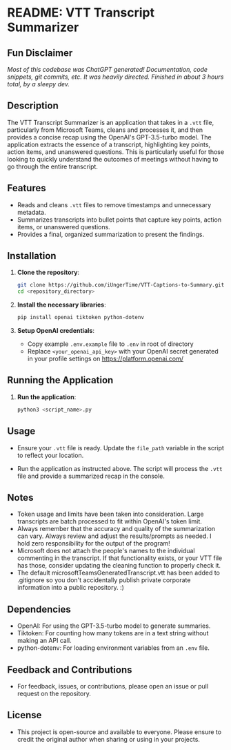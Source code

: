 # README: VTT Transcript Summarizer

## Fun Disclaimer

_Most of this codebase was ChatGPT generated! Documentation, code snippets, git commits, etc. It was heavily directed. Finished in about 3 hours total, by a sleepy dev._

## Description

The VTT Transcript Summarizer is an application that takes in a `.vtt` file, particularly from Microsoft Teams, cleans and processes it, and then provides a concise recap using the OpenAI's GPT-3.5-turbo model. The application extracts the essence of a transcript, highlighting key points, action items, and unanswered questions. This is particularly useful for those looking to quickly understand the outcomes of meetings without having to go through the entire transcript.

## Features

- Reads and cleans `.vtt` files to remove timestamps and unnecessary metadata.
- Summarizes transcripts into bullet points that capture key points, action items, or unanswered questions.
- Provides a final, organized summarization to present the findings.

## Installation

1. **Clone the repository**:

   ```bash
   git clone https://github.com/iUngerTime/VTT-Captions-to-Summary.git
   cd <repository_directory>
   ```

2. **Install the necessary libraries**:

   ```bash
   pip install openai tiktoken python-dotenv
   ```

3. **Setup OpenAI credentials**:
   - Copy example `.env.example` file to `.env` in root of directory
   - Replace `<your_openai_api_key>` with your OpenAI secret generated in your profile settings on <https://platform.openai.com/>

## Running the Application

1. **Run the application**:

   ```bash
   python3 <script_name>.py
   ```

## Usage

- Ensure your `.vtt` file is ready. Update the `file_path` variable in the script to reflect your location.

- Run the application as instructed above. The script will process the `.vtt` file and provide a summarized recap in the console.

## Notes

- Token usage and limits have been taken into consideration. Large transcripts are batch processed to fit within OpenAI's token limit.
- Always remember that the accuracy and quality of the summarization can vary. Always review and adjust the results/prompts as needed. I hold zero responsibility for the output of the program!
- Microsoft does not attach the people's names to the individual commenting in the transcript. If that functionality exists, or your VTT file has those, consider updating the cleaning function to properly check it.
- The default microsoftTeamsGeneratedTranscript.vtt has been added to .gitignore so you don't accidentally publish private corporate information into a public repository. :)

## Dependencies

- OpenAI: For using the GPT-3.5-turbo model to generate summaries.
- Tiktoken: For counting how many tokens are in a text string without making an API call.
- python-dotenv: For loading environment variables from an `.env` file.

## Feedback and Contributions

- For feedback, issues, or contributions, please open an issue or pull request on the repository.

## License

- This project is open-source and available to everyone. Please ensure to credit the original author when sharing or using in your projects.
